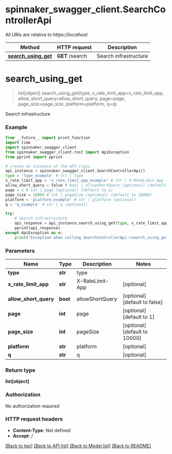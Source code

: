 # spinnaker_swagger_client.SearchControllerApi

All URIs are relative to *https://localhost*

Method | HTTP request | Description
------------- | ------------- | -------------
[**search_using_get**](SearchControllerApi.md#search_using_get) | **GET** /search | Search infrastructure


# **search_using_get**
> list[object] search_using_get(type, x_rate_limit_app=x_rate_limit_app, allow_short_query=allow_short_query, page=page, page_size=page_size, platform=platform, q=q)

Search infrastructure

### Example
```python
from __future__ import print_function
import time
import spinnaker_swagger_client
from spinnaker_swagger_client.rest import ApiException
from pprint import pprint

# create an instance of the API class
api_instance = spinnaker_swagger_client.SearchControllerApi()
type = 'type_example' # str | type
x_rate_limit_app = 'x_rate_limit_app_example' # str | X-RateLimit-App (optional)
allow_short_query = false # bool | allowShortQuery (optional) (default to false)
page = 1 # int | page (optional) (default to 1)
page_size = 10000 # int | pageSize (optional) (default to 10000)
platform = 'platform_example' # str | platform (optional)
q = 'q_example' # str | q (optional)

try:
    # Search infrastructure
    api_response = api_instance.search_using_get(type, x_rate_limit_app=x_rate_limit_app, allow_short_query=allow_short_query, page=page, page_size=page_size, platform=platform, q=q)
    pprint(api_response)
except ApiException as e:
    print("Exception when calling SearchControllerApi->search_using_get: %s\n" % e)
```

### Parameters

Name | Type | Description  | Notes
------------- | ------------- | ------------- | -------------
 **type** | **str**| type | 
 **x_rate_limit_app** | **str**| X-RateLimit-App | [optional] 
 **allow_short_query** | **bool**| allowShortQuery | [optional] [default to false]
 **page** | **int**| page | [optional] [default to 1]
 **page_size** | **int**| pageSize | [optional] [default to 10000]
 **platform** | **str**| platform | [optional] 
 **q** | **str**| q | [optional] 

### Return type

**list[object]**

### Authorization

No authorization required

### HTTP request headers

 - **Content-Type**: Not defined
 - **Accept**: */*

[[Back to top]](#) [[Back to API list]](../README.md#documentation-for-api-endpoints) [[Back to Model list]](../README.md#documentation-for-models) [[Back to README]](../README.md)

